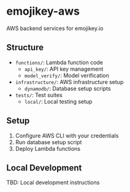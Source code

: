 # emojikey-aws

AWS backend services for emojikey.io

## Structure

- `functions/`: Lambda function code
  - `api_key/`: API key management
  - `model_verify/`: Model verification
- `infrastructure/`: AWS infrastructure setup
  - `dynamodb/`: Database setup scripts
- `tests/`: Test suites
  - `local/`: Local testing setup

## Setup

1. Configure AWS CLI with your credentials
2. Run database setup script
3. Deploy Lambda functions

## Local Development

TBD: Local development instructions
